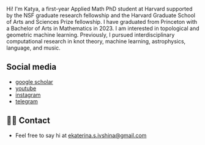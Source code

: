 ---
---

Hi! I'm Katya, a first-year Applied Math PhD student at Harvard supported by the NSF graduate research fellowship and the Harvard Graduate School of Arts and Sciences Prize fellowship. I have graduated from Princeton with a Bachelor of Arts in Mathematics in 2023. I am interested in topological and geometric machine learning. Previously, I pursued interdisciplinary computational research in knot theory, machine learning, astrophysics, language, and music.  

## Social media
- [google scholar](https://scholar.google.com/citations?view_op=list_works&hl=en&authuser=1&user=06fe_usAAAAJ)
- [youtube](https://www.youtube.com/channel/UCwt427dz_HUxJ7AV4C-n8IQ)
- [instagram](https://www.instagram.com/katya.ivshina/)
- [telegram](https://t.me/katiai)
 
## 👋🏻 Contact

- Feel free to say hi at ekaterina.s.ivshina@gmail.com
 
 
